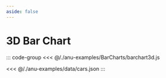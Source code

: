 ```yaml
---
aside: false
---
```

<script setup>
import { barchart3D } from '../anu-examples/BarCharts/barchart3d.js'
//import singleView  from '../vue_components/singleView.vue'
</script>

# 3D Bar Chart

<singleView :scene="barchart3D" />

::: code-group
<<< @/./anu-examples/BarCharts/barchart3d.js 

<<< @/./anu-examples/data/cars.json
:::